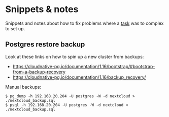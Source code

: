 # Snippets & notes
Snippets and notes about how to fix problems where a [task](../.taskfiles/) was to complex to set up.

## Postgres restore backup
Look at these links on how to spin up a new cluster from backups:
- https://cloudnative-pg.io/documentation/1.16/bootstrap/#bootstrap-from-a-backup-recovery
- https://cloudnative-pg.io/documentation/1.16/backup_recovery/

Manual backups:

```shell
$ pg_dump -h 192.168.20.204 -U postgres -W -d nextcloud > ./nextcloud_backup.sql
$ psql -h 192.168.20.204 -U postgres -W -d nextcloud < ./nextcloud_backup.sql
```
